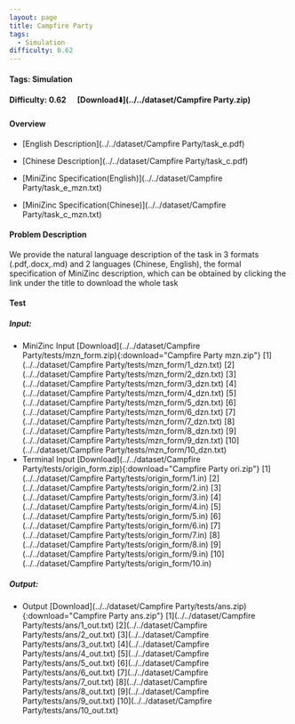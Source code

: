 ```yaml
---
layout: page
title: Campfire Party
tags:
  - Simulation
difficulty: 0.62
---
```


#### Tags: Simulation
#### Difficulty: 0.62 &nbsp;&nbsp;&nbsp;&nbsp; [Download⬇️](../../dataset/Campfire Party.zip)
#### Overview
- [English Description](../../dataset/Campfire Party/task_e.pdf)
- [Chinese Description](../../dataset/Campfire Party/task_c.pdf)
- [MiniZinc Specification(English)](../../dataset/Campfire Party/task_e_mzn.txt)

- [MiniZinc Specification(Chinese)](../../dataset/Campfire Party/task_c_mzn.txt)

#### Problem Description
We provide the natural language description of the task in 3 formats (.pdf,.docx,.md) and 2 languages (Chinese, English), the formal specification of MiniZinc description, which can be obtained by clicking the link under the title to download the whole task
#### Test
##### Input:
- MiniZinc Input [Download](../../dataset/Campfire Party/tests/mzn_form.zip){:download="Campfire Party mzn.zip"} [1](../../dataset/Campfire Party/tests/mzn_form/1_dzn.txt) [2](../../dataset/Campfire Party/tests/mzn_form/2_dzn.txt) [3](../../dataset/Campfire Party/tests/mzn_form/3_dzn.txt) [4](../../dataset/Campfire Party/tests/mzn_form/4_dzn.txt) [5](../../dataset/Campfire Party/tests/mzn_form/5_dzn.txt) [6](../../dataset/Campfire Party/tests/mzn_form/6_dzn.txt) [7](../../dataset/Campfire Party/tests/mzn_form/7_dzn.txt) [8](../../dataset/Campfire Party/tests/mzn_form/8_dzn.txt) [9](../../dataset/Campfire Party/tests/mzn_form/9_dzn.txt) [10](../../dataset/Campfire Party/tests/mzn_form/10_dzn.txt) 
- Terminal Input [Download](../../dataset/Campfire Party/tests/origin_form.zip){:download="Campfire Party ori.zip"} [1](../../dataset/Campfire Party/tests/origin_form/1.in) [2](../../dataset/Campfire Party/tests/origin_form/2.in) [3](../../dataset/Campfire Party/tests/origin_form/3.in) [4](../../dataset/Campfire Party/tests/origin_form/4.in) [5](../../dataset/Campfire Party/tests/origin_form/5.in) [6](../../dataset/Campfire Party/tests/origin_form/6.in) [7](../../dataset/Campfire Party/tests/origin_form/7.in) [8](../../dataset/Campfire Party/tests/origin_form/8.in) [9](../../dataset/Campfire Party/tests/origin_form/9.in) [10](../../dataset/Campfire Party/tests/origin_form/10.in) 

##### Output:
- Output [Download](../../dataset/Campfire Party/tests/ans.zip){:download="Campfire Party ans.zip"} [1](../../dataset/Campfire Party/tests/ans/1_out.txt) [2](../../dataset/Campfire Party/tests/ans/2_out.txt) [3](../../dataset/Campfire Party/tests/ans/3_out.txt) [4](../../dataset/Campfire Party/tests/ans/4_out.txt) [5](../../dataset/Campfire Party/tests/ans/5_out.txt) [6](../../dataset/Campfire Party/tests/ans/6_out.txt) [7](../../dataset/Campfire Party/tests/ans/7_out.txt) [8](../../dataset/Campfire Party/tests/ans/8_out.txt) [9](../../dataset/Campfire Party/tests/ans/9_out.txt) [10](../../dataset/Campfire Party/tests/ans/10_out.txt) 

